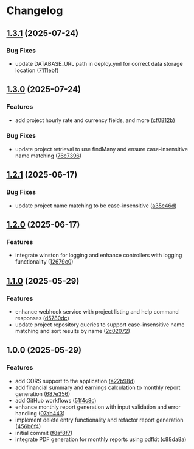 # Changelog

## [1.3.1](https://github.com/jgalmeida93/timesheesh/compare/v1.3.0...v1.3.1) (2025-07-24)


### Bug Fixes

* update DATABASE_URL path in deploy.yml for correct data storage location ([7111ebf](https://github.com/jgalmeida93/timesheesh/commit/7111ebf176e366191e99bb97478c7f79e32510c3))

## [1.3.0](https://github.com/jgalmeida93/timesheesh/compare/v1.2.1...v1.3.0) (2025-07-24)


### Features

* add project hourly rate and currency fields, and more ([cf0812b](https://github.com/jgalmeida93/timesheesh/commit/cf0812b3cb4842f870bcfbe4d864b1a17ba78809))


### Bug Fixes

* update project retrieval to use findMany and ensure case-insensitive name matching ([76c7396](https://github.com/jgalmeida93/timesheesh/commit/76c73962199865bbf0e6ede89573d66b80812f4c))

## [1.2.1](https://github.com/jgalmeida93/timesheesh/compare/v1.2.0...v1.2.1) (2025-06-17)


### Bug Fixes

* update project name matching to be case-insensitive ([a35c46d](https://github.com/jgalmeida93/timesheesh/commit/a35c46d9171cfcf947d85d48b17378dee68bdf69))

## [1.2.0](https://github.com/jgalmeida93/timesheesh/compare/v1.1.0...v1.2.0) (2025-06-17)


### Features

* integrate winston for logging and enhance controllers with logging functionality ([12679c0](https://github.com/jgalmeida93/timesheesh/commit/12679c05852f95233515586a8950bec3718de7a8))

## [1.1.0](https://github.com/jgalmeida93/timesheesh/compare/v1.0.0...v1.1.0) (2025-05-29)


### Features

* enhance webhook service with project listing and help command responses ([d5780dc](https://github.com/jgalmeida93/timesheesh/commit/d5780dc35dc31c24acf1ce917740edefd3632230))
* update project repository queries to support case-insensitive name matching and sort results by name ([2c02072](https://github.com/jgalmeida93/timesheesh/commit/2c02072147da752673e5193b1a341eac59be4019))

## 1.0.0 (2025-05-29)


### Features

* add CORS support to the application ([a22b98d](https://github.com/jgalmeida93/timesheesh/commit/a22b98db9a2677e8d82c3aab927b6656f48e5435))
* add financial summary and earnings calculation to monthly report generation ([687e356](https://github.com/jgalmeida93/timesheesh/commit/687e3569f4edd201cca20221f3d8874b3639d3da))
* add GitHub workflows ([51f4c8c](https://github.com/jgalmeida93/timesheesh/commit/51f4c8c28313f9586fc4cbe4f7d52d965a159013))
* enhance monthly report generation with input validation and error handling ([07ab443](https://github.com/jgalmeida93/timesheesh/commit/07ab44329e38dc6f0d5b255273bc1660b8bec04e))
* implement delete entry functionality and refactor report generation ([456b6f4](https://github.com/jgalmeida93/timesheesh/commit/456b6f403ecb3f655c433def9da9177279830f47))
* initial commit ([f8af8f7](https://github.com/jgalmeida93/timesheesh/commit/f8af8f7ec9feecb038ced20929ca11b3e153225f))
* integrate PDF generation for monthly reports using pdfkit ([c88da8a](https://github.com/jgalmeida93/timesheesh/commit/c88da8aced561913cbf9704bc048e076be2d4875))
